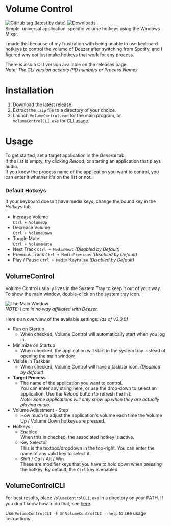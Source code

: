 # Volume Control
<a href="https://github.com/radj307/volume-control/releases"><img alt="GitHub tag (latest by date)" src="https://img.shields.io/github/v/tag/radj307/volume-control?color=e8e8e7&label=Latest%20Version&logo=github&logoColor=e8e8e7&style=for-the-badge"></a>
<a href="https://github.com/radj307/volume-control/releases"><img alt="Downloads" src="https://img.shields.io/github/downloads/radj307/volume-control/total?color=e8e8e7&logo=github&logoColor=e8e8e7&style=for-the-badge"></a>  
Simple, universal application-specific volume hotkeys using the Windows Mixer.  

I made this because of my frustration with being unable to use keyboard hotkeys to control the volume of Deezer after switching from Spotify, and I figured why not just make hotkeys that work for any process.

There is also a CLI version available on the releases page.  
_Note: The CLI version accepts PID numbers or Process Names._

# Installation
 1. Download the [latest release](https://github.com/radj307/volume-control/releases).  
 2. Extract the `.zip` file to a directory of your choice.  
 3. Launch `VolumeControl.exe` for the main program, or `VolumeControlCLI.exe` for [CLI usage](https://github.com/radj307/volume-control#volumecontrolcli).

# Usage
To get started, set a target application in the _General_ tab.  
If the list is empty, try clicking _Reload_, or starting an application that plays audio.  
If you know the process name of the application you want to control, you can enter it whether it's on the list or not.

### Default Hotkeys
If your keyboard doesn't have media keys, change the bound key in the _Hotkeys_ tab.

- Increase Volume  
  `Ctrl + VolumeUp`
- Decrease Volume  
  `Ctrl + VolumeDown`
- Toggle Mute  
  `Ctrl + VolumeMute`
- Next Track
  `Ctrl + MediaNext`  _(Disabled by Default)_
- Previous Track
  `Ctrl + MediaPrevious`  _(Disabled by Default)_
- Play / Pause
  `Ctrl + MediaPlayPause`  _(Disabled by Default)_

## VolumeControl
Volume Control usually lives in the System Tray to keep it out of your way.  
To show the main window, double-click on the system tray icon.  

![The Main Window](https://i.imgur.com/Kp8qUeO.png)  
_NOTE: I am in no way affiliated with Deezer._

Here's an overview of the available settings:  _(as of v3.0.0)_

- Run on Startup  
  - When checked, Volume Control will automatically start when you log in.  
- Minimize on Startup  
  - When checked, the application will start in the system tray instead of opening the main window.  
- Visible in Taskbar  
  - When checked, Volume Control will have a taskbar icon. _(Disabled by default)_
- __Target Process__
  - The name of the application you want to control.  
    You can enter any string here, or use the drop-down to select an application. Use the _Reload_ button to refresh the list.  
    _Note: Some applications will only show up when they are actually playing audio._  
- Volume Adjustment - Step
  - How much to adjust the application's volume each time the Volume Up / Volume Down hotkeys are pressed.   
- Hotkeys
  - Enabled  
    When this is checked, the associated hotkey is active.
  - Key Selector  
    This is the textbox/dropdown in the top-right. You can enter the name of any valid key to select it.  
  - Shift / Ctrl / Alt / Win  
    These are modifier keys that you have to hold down when pressing the hotkey. By default, the `Ctrl` key is enabled.


## VolumeControlCLI
For best results, place `VolumeControlCLI.exe` in a directory on your PATH. If you don't know how to do that, see [here](https://stackoverflow.com/a/44272417/8705305).  

Use `VolumeControlCLI -h` or `VolumeControlCLI --help` to see usage instructions.
